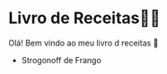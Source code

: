 # Livro de Receitas:man_cook:

Olá! Bem vindo ao meu livro d receitas :wave:

- Strogonoff de Frango


